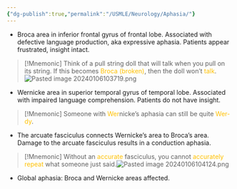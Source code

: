 ```yaml
---
{"dg-publish":true,"permalink":"/USMLE/Neurology/Aphasia/"}
---
```


- Broca area in inferior frontal gyrus of frontal lobe. Associated with defective language production, aka expressive aphasia. Patients appear frustrated, insight intact.
>[!Mnemonic] 
>Think of a pull string doll that will talk when you pull on its string.
>If this becomes <font color="#ffc000">Broca (broken)</font>, then the doll won’t <font color="#ffc000">talk</font>.![Pasted image 20240106103719.png](/img/user/appendix/Pasted%20image%2020240106103719.png)
- Wernicke area in superior temporal gyrus of temporal lobe. Associated with impaired language comprehension. Patients do not have insight.
>[!Mnemonic] 
>Someone with <font color="#ffc000">Wer</font>nicke’s aphasia can still be quite <font color="#ffc000">Wer-dy</font>.

- The arcuate fasciculus connects Wernicke’s area to Broca’s area. Damage to the arcuate fasciculus results in a conduction aphasia.
>[!Mnemonic] 
>Without an <font color="#ffc000">accurate</font> fasciculus, you cannot <font color="#ffc000">accurately repeat</font> what someone just said.![Pasted image 20240106104124.png](/img/user/appendix/Pasted%20image%2020240106104124.png)

- Global aphasia: Broca and Wernicke areas affected.
